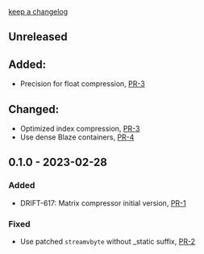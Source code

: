 [keep a changelog](https://keepachangelog.com/)

## Unreleased

## Added:

- Precision for float compression, [PR-3](https://github.com/panda-official/MatrixCompressor/pull/3)

## Changed:

- Optimized index compression, [PR-3](https://github.com/panda-official/MatrixCompressor/pull/3)
- Use dense Blaze containers, [PR-4](https://github.com/panda-official/MatrixCompressor/pull/4)

## 0.1.0 - 2023-02-28

### Added

- DRIFT-617: Matrix compressor initial version, [PR-1](https://github.com/panda-official/MatrixCompressor/pull/1)


### Fixed

- Use patched `streamvbyte` without _static suffix, [PR-2](https://github.com/panda-official/MatrixCompressor/pull/2)